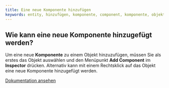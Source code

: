```yaml
---
title: Eine neue Komponente hinzufügen
keywords: entity, hinzufügen, komponente, component, komponente, objekt
---
```


## Wie kann eine neue Komponente hinzugefügt werden?

Um eine neue **Komponente** zu einem Objekt hinzuzufügen, müssen Sie als erstes das Objekt auswählen und den Menüpunkt **Add Component** im **Inspector** drücken. Alternativ kann mit einem Rechtsklick auf das Objekt eine neue Komponente hinzugefügt werden.

<a class="docs" href="http://developer.playcanvas.com/de/user-manual/packs/components/" target="_blank">Dokumentation ansehen</a>
